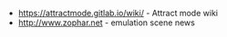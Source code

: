 * https://attractmode.gitlab.io/wiki/ - Attract mode wiki
* http://www.zophar.net - emulation scene news
